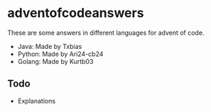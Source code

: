 # adventofcodeanswers
These are some answers in different languages for advent of code.

- Java: Made by Txbias
- Python: Made by Ari24-cb24
- Golang: Made by Kurtb03


## Todo
- Explanations
